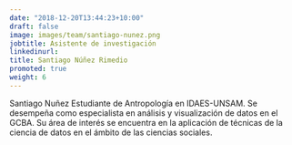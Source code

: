 ```yaml
---
date: "2018-12-20T13:44:23+10:00"
draft: false
image: images/team/santiago-nunez.png
jobtitle: Asistente de investigación 
linkedinurl: 
title: Santiago Núñez Rimedio
promoted: true
weight: 6
---
```


Santiago Nuñez
Estudiante de Antropología en IDAES-UNSAM. Se desempeña como especialista en análisis y visualización de datos en el GCBA. Su área de interés se encuentra en la aplicación de técnicas de la ciencia de datos en el ámbito de las ciencias sociales.
